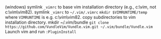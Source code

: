 (windows) symlink `_vimrc` to base vim installation directory (e.g., c:\vim, not c:\vim\vim82).
symlink `_vimrc` to `~/.vim/.vimrc`
`mkdir $VIMRUNTIME/temp` where `VIMRUNTIME` is e.g. c:\vim\vim82.
copy subdirectories to vim installation directory.
mkdir ~/.vim/bundle
`git clone https://github.com/VundleVim/Vundle.vim.git ~/.vim/bundle/Vundle.vim`
Launch vim and run `:PluginInstall`
